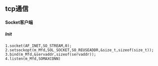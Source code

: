 ## tcp通信

#### Socket客户端

##### Init

```
1.socket(AF_INET,SO_STREAM,0);
2.setsockopt(m_Mfd,SOL_SOCKET,SO_REUSEADDR,&size_t,sizeof(size_t));
3.bind(m_Mfd,&servaddr,sizeof(servaddr));
4.listen(m_Mfd,SOMAXCONN)
```

